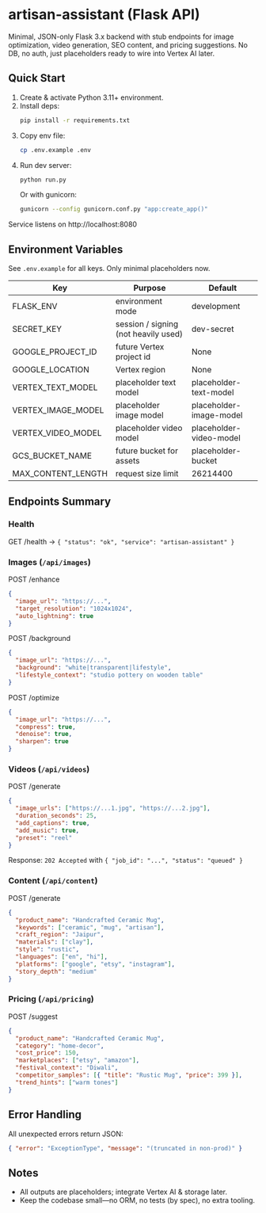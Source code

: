 # artisan-assistant (Flask API)

Minimal, JSON-only Flask 3.x backend with stub endpoints for image optimization, video generation, SEO content, and pricing suggestions. No DB, no auth, just placeholders ready to wire into Vertex AI later.

## Quick Start

1. Create & activate Python 3.11+ environment.
2. Install deps:
   ```bash
   pip install -r requirements.txt
   ```
3. Copy env file:
   ```bash
   cp .env.example .env
   ```
4. Run dev server:
   ```bash
   python run.py
   ```
   Or with gunicorn:
   ```bash
   gunicorn --config gunicorn.conf.py "app:create_app()"
   ```

Service listens on http://localhost:8080

## Environment Variables

See `.env.example` for all keys. Only minimal placeholders now.

| Key                | Purpose                              | Default                 |
| ------------------ | ------------------------------------ | ----------------------- |
| FLASK_ENV          | environment mode                     | development             |
| SECRET_KEY         | session / signing (not heavily used) | dev-secret              |
| GOOGLE_PROJECT_ID  | future Vertex project id             | None                    |
| GOOGLE_LOCATION    | Vertex region                        | None                    |
| VERTEX_TEXT_MODEL  | placeholder text model               | placeholder-text-model  |
| VERTEX_IMAGE_MODEL | placeholder image model              | placeholder-image-model |
| VERTEX_VIDEO_MODEL | placeholder video model              | placeholder-video-model |
| GCS_BUCKET_NAME    | future bucket for assets             | placeholder-bucket      |
| MAX_CONTENT_LENGTH | request size limit                   | 26214400                |

## Endpoints Summary

### Health

GET /health -> `{ "status": "ok", "service": "artisan-assistant" }`

### Images (`/api/images`)

POST /enhance

```json
{
  "image_url": "https://...",
  "target_resolution": "1024x1024",
  "auto_lightning": true
}
```

POST /background

```json
{
  "image_url": "https://...",
  "background": "white|transparent|lifestyle",
  "lifestyle_context": "studio pottery on wooden table"
}
```

POST /optimize

```json
{
  "image_url": "https://...",
  "compress": true,
  "denoise": true,
  "sharpen": true
}
```

### Videos (`/api/videos`)

POST /generate

```json
{
  "image_urls": ["https://...1.jpg", "https://...2.jpg"],
  "duration_seconds": 25,
  "add_captions": true,
  "add_music": true,
  "preset": "reel"
}
```

Response: `202 Accepted` with `{ "job_id": "...", "status": "queued" }`

### Content (`/api/content`)

POST /generate

```json
{
  "product_name": "Handcrafted Ceramic Mug",
  "keywords": ["ceramic", "mug", "artisan"],
  "craft_region": "Jaipur",
  "materials": ["clay"],
  "style": "rustic",
  "languages": ["en", "hi"],
  "platforms": ["google", "etsy", "instagram"],
  "story_depth": "medium"
}
```

### Pricing (`/api/pricing`)

POST /suggest

```json
{
  "product_name": "Handcrafted Ceramic Mug",
  "category": "home-decor",
  "cost_price": 150,
  "marketplaces": ["etsy", "amazon"],
  "festival_context": "Diwali",
  "competitor_samples": [{ "title": "Rustic Mug", "price": 399 }],
  "trend_hints": ["warm tones"]
}
```

## Error Handling

All unexpected errors return JSON:

```json
{ "error": "ExceptionType", "message": "(truncated in non-prod)" }
```

## Notes

- All outputs are placeholders; integrate Vertex AI & storage later.
- Keep the codebase small—no ORM, no tests (by spec), no extra tooling.
